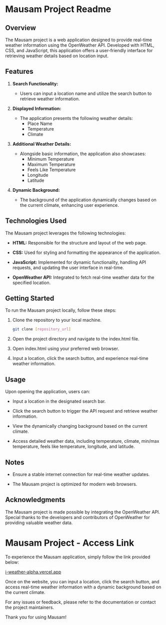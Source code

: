 # Mausam Project Readme

## Overview

The Mausam project is a web application designed to provide real-time weather information using the OpenWeather API. Developed with HTML, CSS, and JavaScript, this application offers a user-friendly interface for retrieving weather details based on location input.

## Features

1. **Search Functionality:**
   - Users can input a location name and utilize the search button to retrieve weather information.

2. **Displayed Information:**
   - The application presents the following weather details:
     - Place Name
     - Temperature
     - Climate

3. **Additional Weather Details:**
   - Alongside basic information, the application also showcases:
     - Minimum Temperature
     - Maximum Temperature
     - Feels Like Temperature
     - Longitude
     - Latitude

4. **Dynamic Background:**
   - The background of the application dynamically changes based on the current climate, enhancing user experience.

## Technologies Used

The Mausam project leverages the following technologies:

- **HTML:** Responsible for the structure and layout of the web page.
  
- **CSS:** Used for styling and formatting the appearance of the application.

- **JavaScript:** Implemented for dynamic functionality, handling API requests, and updating the user interface in real-time.

- **OpenWeather API:** Integrated to fetch real-time weather data for the specified location.

## Getting Started

To run the Mausam project locally, follow these steps:

1. Clone the repository to your local machine.
   ```bash
   git clone [repository_url]
   ```

2. Open the project directory and navigate to the index.html file.

3. Open index.html using your preferred web browser.

4. Input a location, click the search button, and experience real-time weather information.

## Usage

Upon opening the application, users can:

- Input a location in the designated search bar.

- Click the search button to trigger the API request and retrieve weather information.

- View the dynamically changing background based on the current climate.

- Access detailed weather data, including temperature, climate, min/max temperature, feels like temperature, longitude, and latitude.

## Notes

- Ensure a stable internet connection for real-time weather updates.

- The Mausam project is optimized for modern web browsers.

## Acknowledgments

The Mausam project is made possible by integrating the OpenWeather API. Special thanks to the developers and contributors of OpenWeather for providing valuable weather data.

# Mausam Project - Access Link

To experience the Mausam application, simply follow the link provided below:

[i-weather-alpha.vercel.app](https://i-weather-alpha.vercel.app)

Once on the website, you can input a location, click the search button, and access real-time weather information with a dynamic background based on the current climate.

For any issues or feedback, please refer to the documentation or contact the project maintainers.

Thank you for using Mausam!
